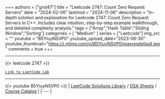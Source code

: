 
+++
authors = ["grid47"]
title = "Leetcode 2747: Count Zero Request Servers"
date = "2024-02-06"
lastmod = "2024-11-06"
description = "In-depth solution and explanation for Leetcode 2747: Count Zero Request Servers in C++. Includes clear intuition, step-by-step example walkthrough, and detailed complexity analysis."
tags = ["Array","Hash Table","Sliding Window","Sorting"]
categories = [
    "Medium"
]
series = ["Leetcode"]
img_src = ""
youtube = "B5YiuyNSVP0"
youtube_upload_date="2023-06-30"
youtube_thumbnail="https://i.ytimg.com/vi/B5YiuyNSVP0/maxresdefault.jpg"
comments = true
+++



---
{{< leetcode 2747 >}}

[`Link to LeetCode Lab`](https://leetcode.com/problems/count-zero-request-servers/description/)

---
{{< youtube B5YiuyNSVP0 >}}
| [LeetCode Solutions Library](https://grid47.xyz/leetcode/) / [DSA Sheets](https://grid47.xyz/sheets/) / [Course Catalog](https://grid47.xyz/courses/) |
| --- |
